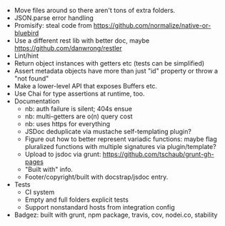 - Move files around so there aren't tons of extra folders.
- JSON.parse error handling
- Promisify: steal code from https://github.com/normalize/native-or-bluebird
- Use a different rest lib with better doc, maybe https://github.com/danwrong/restler
- Lint/hint
- Return object instances with getters etc (tests can be simplified)
- Assert metadata objects have more than just "id" property or throw a "not found"
- Make a lower-level API that exposes Buffers etc.
- Use Chai for type assertions at runtime, too.
- Documentation
	- nb: auth failure is silent; 404s ensue
	- nb: multi-getters are o(n) query cost
	- nb: uses https for everything
	- JSDoc deduplicate via mustache self-templating plugin?
	- Figure out how to better represent variadic functions: maybe flag pluralized functions with multiple signatures via plugin/template?
	- Upload to jsdoc via grunt: https://github.com/tschaub/grunt-gh-pages
	- "Built with" info.
	- Footer/copyright/built with docstrap/jsdoc entry.
- Tests
	- CI system
	- Empty and full folders explicit tests
	- Support nonstandard hosts from integration config
- Badgez: built with grunt, npm package, travis, cov, nodei.co, stability